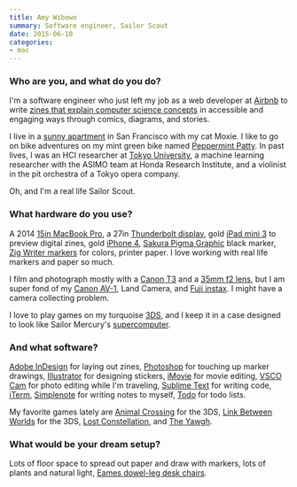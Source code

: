 ```yaml
---
title: Amy Wibowo
summary: Software engineer, Sailor Scout
date: 2015-06-10
categories:
- mac
---
```


### Who are you, and what do you do?

I'm a software engineer who just left my job as a web developer at [Airbnb][] to write [zines that explain computer science concepts](https://www.kickstarter.com/projects/sailorhg/bubblesort-computer-science-zines "Amy's zine project on Kickstarter.") in accessible and engaging ways through comics, diagrams, and stories.

I live in a [sunny apartment](http://starfruitphotography.virb.com/home "Amy's photos of her apartment.") in San Francisco with my cat Moxie. I like to go on bike adventures on my mint green bike named [Peppermint Patty](http://starfruitphotography.virb.com/home "Amy's photos from Provence, including one of her bike."). In past lives, I was an HCI researcher at [Tokyo University](http://www-ui.is.s.u-tokyo.ac.jp/en/ "The UI research group at Tokyo University."), a machine learning researcher with the ASIMO team at Honda Research Institute, and a violinist in the pit orchestra of a Tokyo opera company.

Oh, and I'm a real life Sailor Scout.

### What hardware do you use?

A 2014 [15in MacBook Pro][macbook-pro], a 27in [Thunderbolt display][thunderbolt-display], gold [iPad mini 3][ipad-mini-3] to preview digital zines, gold [iPhone 4][iphone-4], [Sakura Pigma Graphic][pigma-graphic] black marker, [Zig Writer markers][memory-system-writer] for colors, printer paper. I love working with real life markers and paper so much.

I film and photograph mostly with a [Canon T3][eos-rebel-t3] and a [35mm f2 lens][ef-35mm-f2-is-usm], but I am super fond of my [Canon AV-1][av-1], Land Camera, and [Fuji instax][instax-mini-8]. I might have a camera collecting problem.

I love to play games on my turquoise [3DS][], and I keep it in a case designed to look like Sailor Mercury's [supercomputer](http://sailormoon.wikia.com/wiki/Super_Computer "A Wikia article about Sailor Mercury's supercomputer.").

### And what software?

[Adobe InDesign][indesign] for laying out zines, [Photoshop][] for touching up marker drawings, [Illustrator][] for designing stickers, [iMovie][] for movie editing, [VSCO Cam][vsco-ios] for photo editing while I'm traveling, [Sublime Text][sublime-text] for writing code, [iTerm][iterm2], [Simplenote][] for writing notes to myself, [Todo][todo-ios] for todo lists.

My favorite games lately are [Animal Crossing][animal-crossing-new-leaf] for the 3DS, [Link Between Worlds][the-legend-of-zelda-a-link-between-worlds] for the 3DS, [Lost Constellation][lost-constellation], and [The Yawgh][the-yawgh].

### What would be your dream setup?

Lots of floor space to spread out paper and draw with markers, lots of plants and natural light, [Eames dowel-leg desk chairs][molded-plastic].

[3ds]: https://www.nintendo.com/3ds/ "A portable gaming console with a 3D screen."
[airbnb]: https://www.airbnb.com/ "An accommodation service."
[animal-crossing-new-leaf]: https://www.amazon.com/Animal-Crossing-New-Leaf-Nintendo-3DS/dp/B0053BCML6 "A cute sim game for the 3DS."
[av-1]: https://en.wikipedia.org/wiki/Canon_AV-1 "A film camera."
[ef-35mm-f2-is-usm]: https://www.usa.canon.com/cusa/consumer/products/cameras/ef_lens_lineup/ef_35mm_f_2_is_usm "A wide-angle camera lens."
[eos-rebel-t3]: https://en.wikipedia.org/wiki/Canon_EOS_1100D "A 12.2 megapixel DSLR."
[illustrator]: https://www.adobe.com/products/illustrator.html "A vector graphics editor."
[imovie]: https://www.apple.com/imovie/ "A Mac OS X video editor, included in iLife."
[indesign]: https://www.adobe.com/products/indesign.html "A desktop/web publishing application."
[instax-mini-8]: http://www.fujifilm.com/products/instant_photo/cameras/instax_mini_8/ "An instant film camera."
[ipad-mini-3]: https://en.wikipedia.org/wiki/IPad_Mini_3 "A 7.9 inch tablet device with a Retina screen."
[iphone-4]: https://en.wikipedia.org/wiki/IPhone_4 "A smartphone."
[iterm2]: https://iterm2.com/ "An alternative terminal application for Mac OS X."
[lost-constellation]: https://finji.itch.io/lost-constellation "A ghost story video game."
[macbook-pro]: https://www.apple.com/macbook-pro/ "A laptop."
[memory-system-writer]: https://www.amazon.co.uk/Zig-Memory-System-Writer-Marker/dp/B00QVQVUHY/ "Dual-ended markers."
[molded-plastic]: http://www.hermanmiller.com/products/seating/multi-use-guest-chairs/eames-molded-plastic-chairs.html "A chair."
[photoshop]: https://www.adobe.com/products/photoshop.html "A bitmap image editor."
[pigma-graphic]: http://sakuraofamerica.com/pen-archival-ink "A pen."
[simplenote]: https://simplenote.com/ "A note-taking/syncing service."
[sublime-text]: http://www.sublimetext.com/ "A coder's text editor."
[the-legend-of-zelda-a-link-between-worlds]: https://en.wikipedia.org/wiki/The_Legend_of_Zelda:_A_Link_Between_Worlds "An adventure game for the 3DS."
[the-yawgh]: http://www.theyawhg.com/ "A choose-your-own-adventure video game."
[thunderbolt-display]: https://www.apple.com/displays/ "A Thunderbolt-powered monitor."
[todo-ios]: https://itunes.apple.com/us/app/todo-to-do-task-list/id708423616 "A task list app."
[vsco-ios]: https://apps.apple.com/app/vsco-cam/id588013838 "A camera app."
